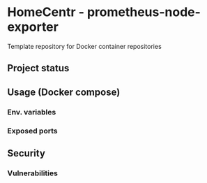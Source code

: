 # HomeCentr - prometheus-node-exporter
Template repository for Docker container repositories

## Project status

## Usage (Docker compose)

### Env. variables
### Exposed ports

## Security

### Vulnerabilities